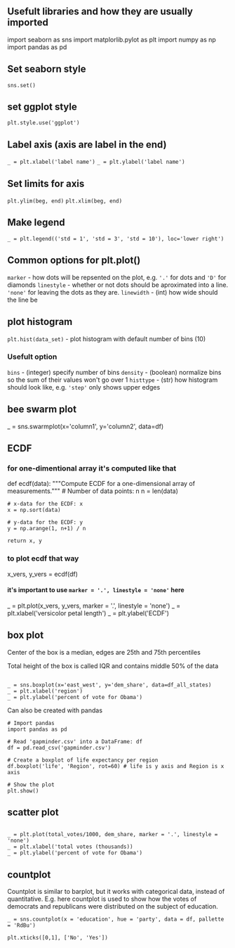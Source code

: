 ## Usefult libraries and how they are usually imported
import seaborn as sns
import matplorlib.pylot as plt
import numpy as np
import pandas as pd

## Set seaborn style
`sns.set()`

## set ggplot style
`plt.style.use('ggplot')`

## Label axis (axis are label in the end)
`_ = plt.xlabel('label name')`
`_ = plt.ylabel('label name')`

## Set limits for axis
`plt.ylim(beg, end)`
`plt.xlim(beg, end)`

## Make legend
`_ = plt.legend(('std = 1', 'std = 3', 'std = 10'), loc='lower right')`

## Common options for plt.plot()
`marker` - how dots will be repsented on the plot, e.g. `'.'` for dots and `'D'` for diamonds
`linestyle` - whether or not dots should be aproximated into a line. `'none'` for leaving the dots as they are.
`linewidth` - (int) how wide should the line be

## plot histogram
`plt.hist(data_set)` - plot histogram with default number of bins (10)

### Usefult option
`bins` - (integer) specify number of bins
`density` - (boolean) normalize bins so the sum of their values won't go over 1
`histtype` - (str) how histogram should look like, e.g. `'step'` only shows upper edges

## bee swarm plot
_ = sns.swarmplot(x='column1', y='column2', data=df)

## ECDF
### for one-dimentional array it's computed like that
def ecdf(data):
    """Compute ECDF for a one-dimensional array of measurements."""
    # Number of data points: n
    n = len(data)

    # x-data for the ECDF: x
    x = np.sort(data)

    # y-data for the ECDF: y
    y = np.arange(1, n+1) / n

    return x, y

### to plot ecdf that way
x_vers, y_vers = ecdf(df)

#### it's important to use `marker = '.', linestyle = 'none'` here
_ = plt.plot(x_vers, y_vers, marker = '.', linestyle = 'none')
_ = plt.xlabel('versicolor petal length')
_ = plt.ylabel('ECDF')

## box plot
Center of the box is a median, edges are 25th and 75th percentiles

Total height of the box is called IQR and contains middle 50% of the data

```

_ = sns.boxplot(x='east_west', y='dem_share', data=df_all_states)
_ = plt.xlabel('region')
_ = plt.ylabel('percent of vote for Obama')

```

Can also be created with pandas

```
# Import pandas
import pandas as pd

# Read 'gapminder.csv' into a DataFrame: df
df = pd.read_csv('gapminder.csv')

# Create a boxplot of life expectancy per region
df.boxplot('life', 'Region', rot=60) # life is y axis and Region is x axis

# Show the plot
plt.show()
```

## scatter plot

```

_ = plt.plot(total_votes/1000, dem_share, marker = '.', linestyle = 'none')
_ = plt.xlabel('total votes (thousands))
_ = plt.ylabel('percent of vote for Obama')

```

## countplot

Countplot is similar to barplot, but it works with categorical data, instead of quantitative. E.g. here countplot is used to show how the votes of democrats and republicans were distributed on the subject of education.

`_ = sns.countplot(x = 'education', hue = 'party', data = df, pallette = 'RdBu')`

`plt.xticks([0,1], ['No', 'Yes'])`